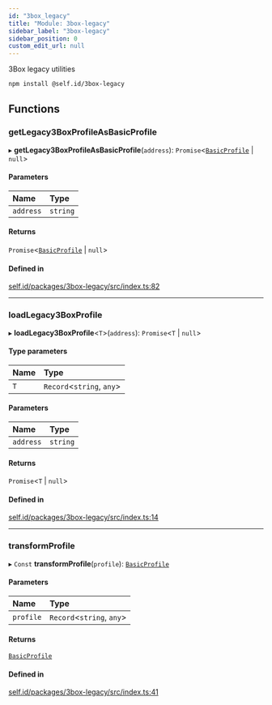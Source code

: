 ```yaml
---
id: "3box_legacy"
title: "Module: 3box-legacy"
sidebar_label: "3box-legacy"
sidebar_position: 0
custom_edit_url: null
---
```


3Box legacy utilities

```sh
npm install @self.id/3box-legacy
```

## Functions

### getLegacy3BoxProfileAsBasicProfile

▸ **getLegacy3BoxProfileAsBasicProfile**(`address`): `Promise`<[`BasicProfile`](../interfaces/core.BasicProfile.md) \| ``null``\>

#### Parameters

| Name | Type |
| :------ | :------ |
| `address` | `string` |

#### Returns

`Promise`<[`BasicProfile`](../interfaces/core.BasicProfile.md) \| ``null``\>

#### Defined in

[self.id/packages/3box-legacy/src/index.ts:82](https://github.com/ceramicstudio/self.id/blob/136f9be/packages/3box-legacy/src/index.ts#L82)

___

### loadLegacy3BoxProfile

▸ **loadLegacy3BoxProfile**<`T`\>(`address`): `Promise`<`T` \| ``null``\>

#### Type parameters

| Name | Type |
| :------ | :------ |
| `T` | `Record`<`string`, `any`\> |

#### Parameters

| Name | Type |
| :------ | :------ |
| `address` | `string` |

#### Returns

`Promise`<`T` \| ``null``\>

#### Defined in

[self.id/packages/3box-legacy/src/index.ts:14](https://github.com/ceramicstudio/self.id/blob/136f9be/packages/3box-legacy/src/index.ts#L14)

___

### transformProfile

▸ `Const` **transformProfile**(`profile`): [`BasicProfile`](../interfaces/core.BasicProfile.md)

#### Parameters

| Name | Type |
| :------ | :------ |
| `profile` | `Record`<`string`, `any`\> |

#### Returns

[`BasicProfile`](../interfaces/core.BasicProfile.md)

#### Defined in

[self.id/packages/3box-legacy/src/index.ts:41](https://github.com/ceramicstudio/self.id/blob/136f9be/packages/3box-legacy/src/index.ts#L41)
